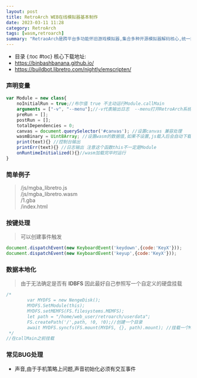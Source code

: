 ```yaml
---
layout: post
title: RetroArch WEB在线模拟器基本制作
date: 2023-03-11 11:28
category: RetroArch
tags: [wasm,retroarch]
summary: "RetraoArch是跨平台多功能怀旧游戏模拟器,集合多种开源模拟器解码核心,统一接口输入输出.在JavaScript es6支持C#,网页中运行RetroArch成为可能!"
---
```

- 目录
{:toc #toc}
核心下载地址:
- https://binbashbanana.github.io/
- https://buildbot.libretro.com/nightly/emscripten/

### 声明变量 ###
```javascript
var Module = new class{
    noInitialRun = true;//布尔值 true 不主动运行Module.callMain
    arguments = ["-v", "--menu"];//-v代表输出日志  --menu打开RetroArch系统,如果是路径则直接打开游戏rom,第三个值决定canvas,默认值#canvas
    preRun = [];
    postRun = [];
    totalDependencies = 0;
    canvas = document.querySelector('#canvas'); //设置canvas 兼容处理
    wasmBinary = Uint8Array; //设置wasm的数据值,如果不设置,js载入后会自动下载xxx.wasm,例如把核心打包下载节省带宽时就需要了
    print(text){} //控制台输出
    printErr(text){} //日志输出 注意这个函数this不一定是Module
    onRuntimeInitialized(){}//wasm加载完毕时运行
}
```

### 简单例子 ###  
> /js/mgba_libretro.js  
> /js/mgba_libretro.wasm  
> /1.gba  
> /index.html  

<click-script file="retroarchemu/index.html"></click-script>

### 按键处理 ###
> 可以创建事件触发  
```javascript
document.dispatchEvent(new KeyboardEvent('keydown',{code:'KeyX'}));
document.dispatchEvent(new KeyboardEvent('keyup',{code:'KeyX'}));
```

### 数据本地化 ###  

> 由于无法确定是否有 **IDBFS** 因此最好自己参照写一个自定义的硬盘挂载  

```javascript
/*
        var MYDFS = new NengeDisk();
        MYDFS.SetModule(this);
        MYDFS.setMEMFS(FS.filesystems.MEMFS);
        let path = "/home/web_user/retroarch/userdata";
        FS.createPath('/',path, !0, !0);//创建一个目录
        await MYDFS.syncfs(FS.mount(MYDFS, {}, path).mount); //挂载一个MYDFS硬盘,确保已经同步完毕
 */
//在callMain之前挂载
```
<click-script file="retroarchemu/mydbfs.js,retroarchemu/idbfs.js" view="true"></click-script>


### 常见BUG处理 ###
- 声音,由于手机策略上问题,声音初始化必须有交互事件  
  <click-script file="retroarchemu/fix-audio.js"></click-script>
  